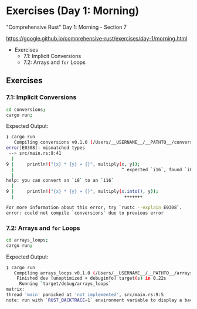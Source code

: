 # Exercises (Day 1: Morning)

"Comprehensive Rust" Day 1: Morning - Section 7

https://google.github.io/comprehensive-rust/exercises/day-1/morning.html

<!-- MarkdownTOC -->

- Exercises
   - 7.1: Implicit Conversions
   - 7.2: Arrays and `for` Loops

<!-- /MarkdownTOC -->

## Exercises

### 7.1: Implicit Conversions

```bash
cd conversions;
cargo run;
```

Expected Output:

```bash
❯ cargo run
   Compiling conversions v0.1.0 (/Users/__USERNAME__/__PATHTO__/conversions)
error[E0308]: mismatched types
 --> src/main.rs:9:41
  |
9 |     println!("{x} * {y} = {}", multiply(x, y));
  |                                         ^ expected `i16`, found `i8`
  |
help: you can convert an `i8` to an `i16`
  |
9 |     println!("{x} * {y} = {}", multiply(x.into(), y));
  |                                          +++++++

For more information about this error, try `rustc --explain E0308`.
error: could not compile `conversions` due to previous error
```

### 7.2: Arrays and `for` Loops

```bash
cd arrays_loops;
cargo run;
```

Expected Output:

```bash
❯ cargo run
   Compiling arrays_loops v0.1.0 (/Users/__USERNAME__/__PATHTO__/arrays_loops)
    Finished dev [unoptimized + debuginfo] target(s) in 0.22s
     Running `target/debug/arrays_loops`
matrix:
thread 'main' panicked at 'not implemented', src/main.rs:9:5
note: run with `RUST_BACKTRACE=1` environment variable to display a backtrace
```
